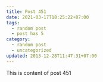 ```yaml
---
title: Post 451
date: 2021-03-17T18:25:22+07:00
tags:
  - random post
  - post has 5
category:
  - random post
  - uncategorized
updated: 2013-12-28T11:47:31+07:00
---
```

This is content of post 451